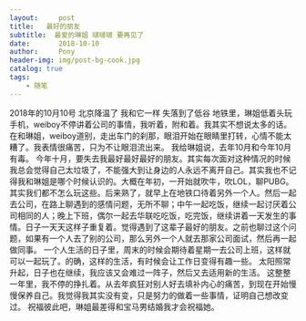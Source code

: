 ```yaml
---
layout:     post
title:   最好的朋友
subtitle:  最爱的琳姐 啵啵啵 要再见了
date:       2018-10-10
author:     Pony
header-img: img/post-bg-cook.jpg
catalog: true
tags:
    - 随笔
---
```


2018年的10月10号
北京降温了
我和它一样
失落到了低谷
地铁里，琳姐低着头玩手机，weiboy不停讲着公司的事情，我听着，附和着。我其实不想说太多的话。
在和琳姐，weiboy道别，走出车门的刹那，眼泪开始在眼睛里打转，心情不能太糟了。我表情很痛苦，只为不让眼泪流出来。
我给琳姐说，去年10月和今年10月有毒。
今年十月，要失去我最好最好最好的朋友。其实每次面对这种情况的时候 我总会觉得自己太垃圾了，不能强大到让身边的人永远不离开自己。其实我也不记得我和琳姐是哪个时候认识的。大概在年初，一开始就吹牛，吹LOL，聊PUBG。其实我们都不怎么玩这些。后来熟了，就早上在地铁口待着另外一个人。然后一起去公司，在路上聊遇到的感情问题，无所不聊；中午一起吃饭，继续一起讨厌着公司相同的人；晚上下班，偶尔一起去华联吃吃饭，吃完饭，继续讲着一天发生的事情。日子一天天这样子重复着。觉得遇到了这辈子最好的朋友。之前也聊过这个问题，如果有一个人去了别的公司，那么另外一个人就去那家公司面试，然后再一起做同事。
一个人生活的日子里，周末的时候会期待着星期一去公司上班，这样就可以一起玩了。的确，这样的生活，有时候会让工作日变得有趣一些。
太阳照常升起，日子也在继续，我应该又会难过一阵子，然后又去适用新的生活。
这整整一年里，我不停的挣扎着。从去年疯狂对别人好去填补内心的痛苦，到现在开始慢慢保养自己。我觉得我其实没有变，只是努力的做着一些事情，证明自己想改变过。
祝福彼此吧，琳姐最差得和宝马男结婚我才会祝福她。

